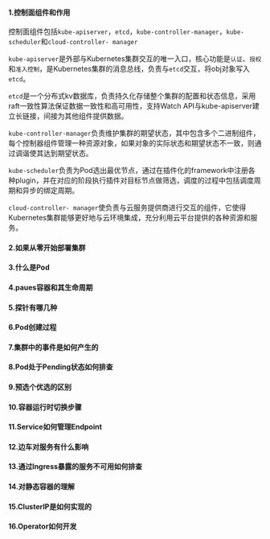 #### 1.控制面组件和作用

控制面组件包括`kube-apiserver`，`etcd`，`kube-controller-manager`，`kube-scheduler`和`cloud-controller- manager`

`kube-apiserver`是外部与Kubernetes集群交互的唯一入口，核心功能是`认证`、`授权`和`准入控制`，是Kubernetes集群的消息总线，负责与`etcd`交互，将obj对象写入`etcd`。

`etcd`是一个分布式kv数据库，负责持久化存储整个集群的配置和状态信息，采用raft一致性算法保证数据一致性和高可用性，支持Watch API与kube-apiserver建立长链接，间接为其他组件提供数据。

`kube-controller-manager`负责维护集群的期望状态，其中包含多个二进制组件，每个控制器组件管理一种资源对象，如果对象的实际状态和期望状态不一致，则通过调谐使其达到期望状态。

`kube-scheduler`负责为Pod选出最优节点，通过在插件化的framework中注册各种plugin，并在对应的阶段执行插件对目标节点做筛选，调度的过程中包括调度周期和异步的绑定周期。

`cloud-controller- manager`使负责与云服务提供商进行交互的组件，它使得Kubernetes集群能够更好地与云环境集成，充分利用云平台提供的各种资源和服务。

#### 2.如果从零开始部署集群



#### 3.什么是Pod



#### 4.paues容器和其生命周期



#### 5.探针有哪几种



#### 6.Pod创建过程



#### 7.集群中的事件是如何产生的



#### 8.Pod处于Pending状态如何排查



#### 9.预选个优选的区别



#### 10.容器运行时切换步骤



#### 11.Service如何管理Endpoint



#### 12.边车对服务有什么影响



#### 13.通过Ingress暴露的服务不可用如何排查



#### 14.对静态容器的理解



#### 15.ClusterIP是如何实现的



#### 16.Operator如何开发
